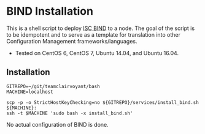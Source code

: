 # BIND Installation

This is a shell script to deploy [ISC BIND](https://www.isc.org/downloads/bind/) to a node.  The goal of the script is to be idempotent and to serve as a template for translation into other Configuration Management frameworks/languages.

* Tested on CentOS 6, CentOS 7, Ubuntu 14.04, and Ubuntu 16.04.

## Installation

```
GITREPO=~/git/teamclairvoyant/bash
MACHINE=localhost

scp -p -o StrictHostKeyChecking=no ${GITREPO}/services/install_bind.sh ${MACHINE}:
ssh -t $MACHINE 'sudo bash -x install_bind.sh'
```

No actual configuration of BIND is done.

